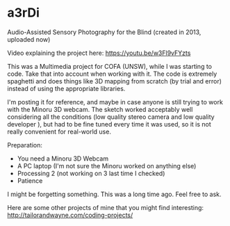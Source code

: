 # a3rDi
Audio-Assisted Sensory Photography for the Blind (created in 2013, uploaded now)

Video explaining the project here: https://youtu.be/w3Fl9vFYzts

This was a Multimedia project for COFA (UNSW), while I was starting to code. Take that into account when working with it. The code is extremely spaghetti and does things like 3D mapping from scratch (by trial and error) instead of using the appropriate libraries.

I'm posting it for reference, and maybe in case anyone is still trying to work with the Minoru 3D webcam. The sketch worked acceptably well considering all the conditions (low quality stereo camera and low quality developer ), but had to be fine tuned every time it was used, so it is not really convenient for real-world use.

Preparation:
- You need a Minoru 3D Webcam
- A PC laptop (I'm not sure the Minoru worked on anything else)
- Processing 2 (not working on 3 last time I checked)
- Patience

I might be forgetting something. This was a long time ago. Feel free to ask.

Here are some other projects of mine that you might find interesting: http://tailorandwayne.com/coding-projects/
